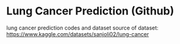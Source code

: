 # Lung Cancer Prediction (Github)
lung cancer prediction codes and dataset
source of dataset:
https://www.kaggle.com/datasets/sanjoli02/lung-cancer
